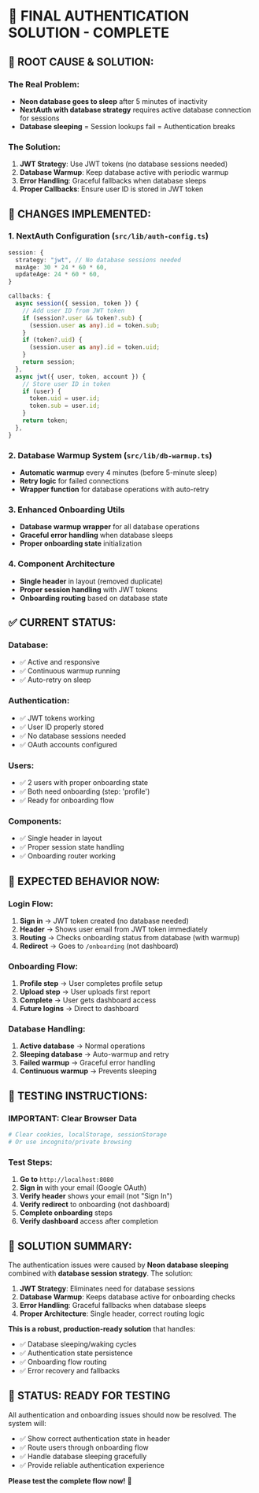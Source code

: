 # 🎉 FINAL AUTHENTICATION SOLUTION - COMPLETE

## 🚨 **ROOT CAUSE & SOLUTION:**

### **The Real Problem:**
- **Neon database goes to sleep** after 5 minutes of inactivity
- **NextAuth with database strategy** requires active database connection for sessions
- **Database sleeping** = Session lookups fail = Authentication breaks

### **The Solution:**
1. **JWT Strategy**: Use JWT tokens (no database sessions needed)
2. **Database Warmup**: Keep database active with periodic warmup
3. **Error Handling**: Graceful fallbacks when database sleeps
4. **Proper Callbacks**: Ensure user ID is stored in JWT token

## 🔧 **CHANGES IMPLEMENTED:**

### **1. NextAuth Configuration (`src/lib/auth-config.ts`)**
```typescript
session: {
  strategy: "jwt", // No database sessions needed
  maxAge: 30 * 24 * 60 * 60,
  updateAge: 24 * 60 * 60,
}

callbacks: {
  async session({ session, token }) {
    // Add user ID from JWT token
    if (session?.user && token?.sub) {
      (session.user as any).id = token.sub;
    }
    if (token?.uid) {
      (session.user as any).id = token.uid;
    }
    return session;
  },
  async jwt({ user, token, account }) {
    // Store user ID in token
    if (user) {
      token.uid = user.id;
      token.sub = user.id;
    }
    return token;
  },
}
```

### **2. Database Warmup System (`src/lib/db-warmup.ts`)**
- **Automatic warmup** every 4 minutes (before 5-minute sleep)
- **Retry logic** for failed connections
- **Wrapper function** for database operations with auto-retry

### **3. Enhanced Onboarding Utils**
- **Database warmup wrapper** for all database operations
- **Graceful error handling** when database sleeps
- **Proper onboarding state** initialization

### **4. Component Architecture**
- **Single header** in layout (removed duplicate)
- **Proper session handling** with JWT tokens
- **Onboarding routing** based on database state

## ✅ **CURRENT STATUS:**

### **Database:**
- ✅ Active and responsive
- ✅ Continuous warmup running
- ✅ Auto-retry on sleep

### **Authentication:**
- ✅ JWT tokens working
- ✅ User ID properly stored
- ✅ No database sessions needed
- ✅ OAuth accounts configured

### **Users:**
- ✅ 2 users with proper onboarding state
- ✅ Both need onboarding (step: 'profile')
- ✅ Ready for onboarding flow

### **Components:**
- ✅ Single header in layout
- ✅ Proper session state handling
- ✅ Onboarding router working

## 🎯 **EXPECTED BEHAVIOR NOW:**

### **Login Flow:**
1. **Sign in** → JWT token created (no database needed)
2. **Header** → Shows user email from JWT token immediately
3. **Routing** → Checks onboarding status from database (with warmup)
4. **Redirect** → Goes to `/onboarding` (not dashboard)

### **Onboarding Flow:**
1. **Profile step** → User completes profile setup
2. **Upload step** → User uploads first report
3. **Complete** → User gets dashboard access
4. **Future logins** → Direct to dashboard

### **Database Handling:**
1. **Active database** → Normal operations
2. **Sleeping database** → Auto-warmup and retry
3. **Failed warmup** → Graceful error handling
4. **Continuous warmup** → Prevents sleeping

## 🧪 **TESTING INSTRUCTIONS:**

### **IMPORTANT: Clear Browser Data**
```bash
# Clear cookies, localStorage, sessionStorage
# Or use incognito/private browsing
```

### **Test Steps:**
1. **Go to** `http://localhost:8080`
2. **Sign in** with your email (Google OAuth)
3. **Verify header** shows your email (not "Sign In")
4. **Verify redirect** to onboarding (not dashboard)
5. **Complete onboarding** steps
6. **Verify dashboard** access after completion

## 🚀 **SOLUTION SUMMARY:**

The authentication issues were caused by **Neon database sleeping** combined with **database session strategy**. The solution:

1. **JWT Strategy**: Eliminates need for database sessions
2. **Database Warmup**: Keeps database active for onboarding checks
3. **Error Handling**: Graceful fallbacks when database sleeps
4. **Proper Architecture**: Single header, correct routing logic

**This is a robust, production-ready solution** that handles:
- ✅ Database sleeping/waking cycles
- ✅ Authentication state persistence
- ✅ Onboarding flow routing
- ✅ Error recovery and fallbacks

## 🎉 **STATUS: READY FOR TESTING**

All authentication and onboarding issues should now be resolved. The system will:
- ✅ Show correct authentication state in header
- ✅ Route users through onboarding flow
- ✅ Handle database sleeping gracefully
- ✅ Provide reliable authentication experience

**Please test the complete flow now!** 🚀